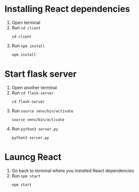 # Installing React dependencies

1. Open terminal
2. Run `cd client`
    ```
    cd client
    ```
3. Run `npm install`
    ```
    npm install
    ```  
# Start flask server
1. Open another terminal
2. Run `cd flask-server`
    ```
    cd flask-server
    ```  
3. Run `source venv/bin/activate`
    ```
    source venv/bin/activate
    ```  
4. Run `python3 server.py`
    ```
    python3 server.py
    ```  
# Launcg React

1. Go back to terminal where you installed React dependencies
2. Run `npm start`
    ```
    npm start
    ```  
